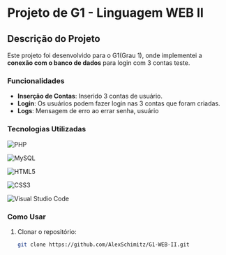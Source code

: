 # Projeto de G1 - Linguagem WEB II

## Descrição do Projeto

Este projeto foi desenvolvido para o G1(Grau 1), onde implementei a **conexão com o banco de dados** para login com 3 contas teste.

### Funcionalidades

- **Inserção de Contas**: Inserido 3 contas de usuário.
- **Login**: Os usuários podem fazer login nas 3 contas que foram criadas.
- **Logs**: Mensagem de erro ao errar senha, usuário

### Tecnologias Utilizadas

![PHP](https://img.shields.io/badge/php-%23777BB4.svg?style=for-the-badge&logo=php&logoColor=white)

![MySQL](https://img.shields.io/badge/MySQL-00000F?style=for-the-badge&logo=mysql&logoColor=white)

![HTML5](https://img.shields.io/badge/HTML5%20-%23E34F26.svg?style=for-the-badge&logo=html5&logoColor=white)

![CSS3](https://img.shields.io/badge/CSS%20-%231572B6.svg?style=for-the-badge&logo=css3&logoColor=white)

 ![Visual Studio Code](https://img.shields.io/badge/Visual%20Studio%20Code-0078d7.svg?style=for-the-badge&logo=visual-studio-code&logoColor=white)

### Como Usar

1. Clonar o repositório:
   ```bash
   git clone https://github.com/AlexSchimitz/G1-WEB-II.git
